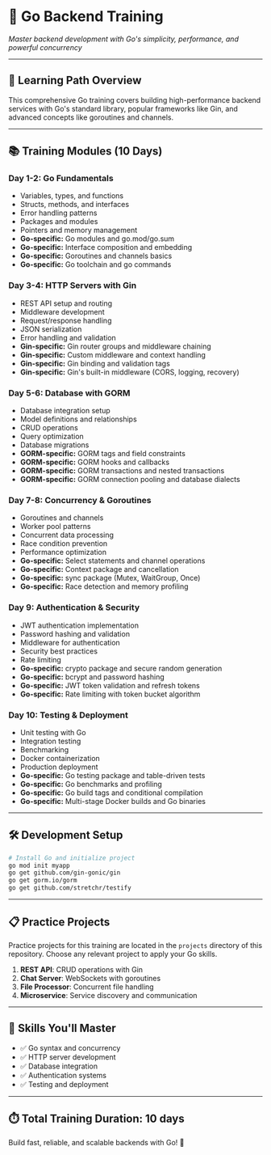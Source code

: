 # 🐹 **Go Backend Training**

*Master backend development with Go's simplicity, performance, and powerful concurrency*

---

## 🎯 **Learning Path Overview**

This comprehensive Go training covers building high-performance backend services with Go's standard library, popular frameworks like Gin, and advanced concepts like goroutines and channels.

---

## 📚 **Training Modules (10 Days)**

### **Day 1-2: Go Fundamentals**
- Variables, types, and functions
- Structs, methods, and interfaces
- Error handling patterns
- Packages and modules
- Pointers and memory management
- **Go-specific:** Go modules and go.mod/go.sum
- **Go-specific:** Interface composition and embedding
- **Go-specific:** Goroutines and channels basics
- **Go-specific:** Go toolchain and go commands

### **Day 3-4: HTTP Servers with Gin**
- REST API setup and routing
- Middleware development
- Request/response handling
- JSON serialization
- Error handling and validation
- **Gin-specific:** Gin router groups and middleware chaining
- **Gin-specific:** Custom middleware and context handling
- **Gin-specific:** Gin binding and validation tags
- **Gin-specific:** Gin's built-in middleware (CORS, logging, recovery)

### **Day 5-6: Database with GORM**
- Database integration setup
- Model definitions and relationships
- CRUD operations
- Query optimization
- Database migrations
- **GORM-specific:** GORM tags and field constraints
- **GORM-specific:** GORM hooks and callbacks
- **GORM-specific:** GORM transactions and nested transactions
- **GORM-specific:** GORM connection pooling and database dialects

### **Day 7-8: Concurrency & Goroutines**
- Goroutines and channels
- Worker pool patterns
- Concurrent data processing
- Race condition prevention
- Performance optimization
- **Go-specific:** Select statements and channel operations
- **Go-specific:** Context package and cancellation
- **Go-specific:** sync package (Mutex, WaitGroup, Once)
- **Go-specific:** Race detection and memory profiling

### **Day 9: Authentication & Security**
- JWT authentication implementation
- Password hashing and validation
- Middleware for authentication
- Security best practices
- Rate limiting
- **Go-specific:** crypto package and secure random generation
- **Go-specific:** bcrypt and password hashing
- **Go-specific:** JWT token validation and refresh tokens
- **Go-specific:** Rate limiting with token bucket algorithm

### **Day 10: Testing & Deployment**
- Unit testing with Go
- Integration testing
- Benchmarking
- Docker containerization
- Production deployment
- **Go-specific:** Go testing package and table-driven tests
- **Go-specific:** Go benchmarks and profiling
- **Go-specific:** Go build tags and conditional compilation
- **Go-specific:** Multi-stage Docker builds and Go binaries

---

## 🛠️ **Development Setup**

```bash
# Install Go and initialize project
go mod init myapp
go get github.com/gin-gonic/gin
go get gorm.io/gorm
go get github.com/stretchr/testify
```

---

## 📋 **Practice Projects**

Practice projects for this training are located in the `projects` directory of this repository. Choose any relevant project to apply your Go skills.

1. **REST API**: CRUD operations with Gin
2. **Chat Server**: WebSockets with goroutines  
3. **File Processor**: Concurrent file handling
4. **Microservice**: Service discovery and communication

---

## 🎯 **Skills You'll Master**

- ✅ Go syntax and concurrency
- ✅ HTTP server development
- ✅ Database integration
- ✅ Authentication systems
- ✅ Testing and deployment

---

## ⏱️ **Total Training Duration: 10 days**

Build fast, reliable, and scalable backends with Go! 🚀 